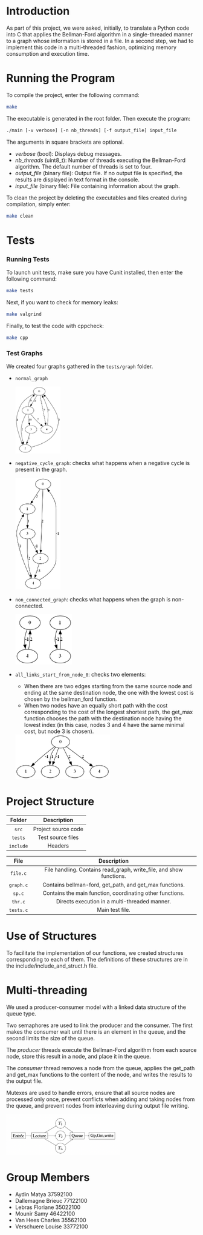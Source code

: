 # Introduction
As part of this project, we were asked, initially, to translate a Python code into C that applies the Bellman-Ford algorithm in a single-threaded manner to a graph whose information is stored in a file. In a second step, we had to implement this code in a multi-threaded fashion, optimizing memory consumption and execution time.

# Running the Program
To compile the project, enter the following command:

```sh
make
```

The executable is generated in the root folder. Then execute the program:

```sh
./main [-v verbose] [-n nb_threads] [-f output_file] input_file
```

The arguments in square brackets are optional.

- *verbose* (bool): Displays debug messages.
- *nb_threads* (uint8_t): Number of threads executing the Bellman-Ford algorithm. The default number of threads is set to four.
- *output_file* (binary file): Output file. If no output file is specified, the results are displayed in text format in the console.
- *input_file* (binary file): File containing information about the graph.

To clean the project by deleting the executables and files created during compilation, simply enter:

```sh
make clean
```

# Tests
### Running Tests
To launch unit tests, make sure you have Cunit installed, then enter the following command:

```sh
make tests
```

Next, if you want to check for memory leaks:

```sh
make valgrind
```

Finally, to test the code with cppcheck:

```sh
make cpp
```

### Test Graphs

We created four graphs gathered in the `tests/graph` folder.
- `normal_graph`

   <img src="images/normal_graph.png" width="120">

- `negative_cycle_graph`: checks what happens when a negative cycle is present in the graph.

  <img src="images/negative_cycle_graph.png" width="120">

- `non_connected_graph`: checks what happens when the graph is non-connected.

  <img src="images/non_connected_graph.png" width="150">

- `all_links_start_from_node_0`: checks two elements:
    - When there are two edges starting from the same source node and ending at the same destination node, the one with the lowest cost is chosen by the bellman_ford function.
    - When two nodes have an equally short path with the cost corresponding to the cost of the longest shortest path, the get_max function chooses the path with the destination node having the lowest index (in this case, nodes 3 and 4 have the same minimal cost, but node 3 is chosen).

    <img src="images/all_links_start_from_node_0.png" width="250">

# Project Structure
| Folder  | Description |
|:--------:|:-----------:|
| `src`    | Project source code |
| `tests`  | Test source files |
| `include`| Headers |

| File | Description |
|:-------:|:-----------:|
| `file.c`|File handling. Contains read_graph, write_file, and show functions.|
|`graph.c`| Contains bellman-ford, get_path, and get_max functions. |
| `sp.c`  |Contains the main function, coordinating other functions.|
| `thr.c` | Directs execution in a multi-threaded manner. |
|`tests.c`| Main test file. |

# Use of Structures
To facilitate the implementation of our functions, we created structures corresponding to each of them. The definitions of these structures are in the include/include_and_struct.h file.

# Multi-threading
We used a producer-consumer model with a linked data structure of the queue type.

Two semaphores are used to link the producer and the consumer. The first makes the consumer wait until there is an element in the queue, and the second limits the size of the queue.

The *producer* threads execute the Bellman-Ford algorithm from each source node, store this result in a node, and place it in the queue.

The *consumer* thread removes a node from the queue, applies the get_path and get_max functions to the content of the node, and writes the results to the output file.

Mutexes are used to handle errors, ensure that all source nodes are processed only once, prevent conflicts when adding and taking nodes from the queue, and prevent nodes from interleaving during output file writing.

<img src="images/multithreading.png" width="300">

# Group Members
- Aydin Matya 37592100
- Dallemagne Brieuc 77122100
- Lebras Floriane 35022100
- Mounir Samy 46422100
- Van Hees Charles 35562100
- Verschuere Louise 33772100
